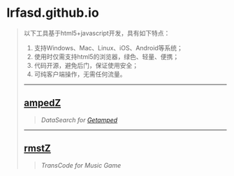 # lrfasd.github.io
>以下工具基于html5+javascript开发，具有如下特点：
>1. 支持Windows、Mac、Linux、iOS、Android等系统；
>2. 使用时仅需支持html5的浏览器，绿色、轻量、便携；
>3. 代码开源，避免后门，保证使用安全；
>4. 可纯客户端操作，无需任何流量。
>
>---
>
>## [ampedZ](https://lrfasd.github.io/ampedZ/)
>>*DataSearch for [Getamped](http://bfo.sdo.com/)*
>>
>---
>
>## [rmstZ](https://lrfasd.github.io/rmstZ/)
>>*TransCode for Music Game*
>>
